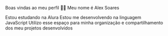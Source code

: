 Boas vindas ao meu perfil 💙💙
Meu nome é Alex Soares

Estou estudando na Alura
Estou me desenvolvendo na linguagem JavaScript
Utilizo esse espaço para minha organização e compartilhamento dos meu projetos desenvolvidos
